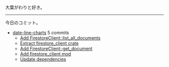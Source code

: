 大葉がわりと好き。

---

今日のコミット。

- [date-line-charts](https://github.com/bouzuya/date-line-charts) 5 commits
  - [Add FirestoreClient::list_all_documents](https://github.com/bouzuya/date-line-charts/commit/f8b5c3fc247cb952319c6fbc3c287428913f9d62)
  - [Extract firestore_client crate](https://github.com/bouzuya/date-line-charts/commit/61b8483ab76c18719b826b330222c2305d91babc)
  - [Add FirestoreClient::get_document](https://github.com/bouzuya/date-line-charts/commit/a87c53fb482706d2b48aba0902b91c3907cf46c2)
  - [Add firestore_client mod](https://github.com/bouzuya/date-line-charts/commit/53a604eb32e4973fd05ced106355824cbafd7bb1)
  - [Update dependencies](https://github.com/bouzuya/date-line-charts/commit/20c9aab4411d093290a0c98b144eb1867ae993b3)

